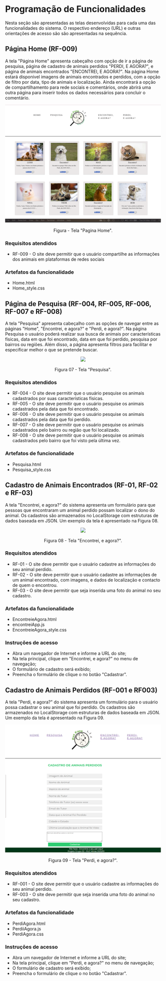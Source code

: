 # Programação de Funcionalidades

Nesta seção são apresentadas as telas desenvolvidas para cada uma das funcionalidades do sistema. O respectivo endereço (URL) e outras orientações de acesso são são apresentadas na sequência.

## Página Home (RF-009)

A tela "Página Home" apresenta cabeçalho com opção de ir a página de pesquisa, página de cadastro de animais perdidos "PERDI, E AGORA?", e página de animais encontrados "ENCONTREI, E AGORA?". 
Na página Home estará disponivel imagens de animais encontrados e perdidos, com a opção de filtro por data, tipo de animais e localização. 
Ainda encontrará a opção de compartilhamento para rede sociais e comentários, onde abrirá uma outra página para inserir todos os dados necessários para concluir o comentário.

<p align="center">
<img src="https://github.com/ICEI-PUC-Minas-PMV-ADS/pmv-ads-2022-1-e1-proj-web-t2-face-pet/blob/main/docs/Pagina%20Home.png")
 </p>

<p align="center"> Figura - Tela "Pagina Home". </p>  

### Requisitos atendidos
-	RF-009  - O site deve permitir que o usuário compartilhe as informações dos animais em plataformas de redes sociais

### Artefatos da funcionalidade
-	Home.html
-	Home_style.css


## Página de Pesquisa (RF-004, RF-005, RF-006, RF-007 e RF-008)

A tela "Pesquisa" apresenta cabeçalho com as opções de navegar entre as páginas "Home", "Encontrei, e agora?" e "Perdi, e agora?". Na página Pesquisa o usuário poderá
realizar sua busca de animais por características físicas, data em que foi encontrado, data em que foi perdido, pesquisa por bairros ou regiões. Além disso, a página apresenta filtros para facilitar e especificar melhor o que se pretende buscar.


<p align="center">
<img src="https://github.com/ICEI-PUC-Minas-PMV-ADS/pmv-ads-2022-1-e1-proj-web-t2-face-pet/blob/9fb65706c4e42529c9d3cde89b50e1e1f7ae7d61/docs/img/Captura%20de%20ecr%C3%A3%202022-06-03%20231032.png"
     </p>
 
 <p align="center"> Figura 07 - Tela "Pesquisa". </p>  
 
 ### Requisitos atendidos
 - RF-004 - O site deve permitir que o usuário pesquise os animais cadastrados por suas características físicas.
 - RF-005 - O site deve permitir que o usuário pesquise os animais cadastrados pela data que foi encontrado.
 - RF-006 - O site deve permitir que o usuário pesquise os animais cadastrados pela data que foi perdido.
 - RF-007 - O site deve permitir que o usuário pesquise os animais cadastrados pelo bairro ou região que foi localizado.
 - RF-008 - O site deve permitir que o usuário pesquise os animais cadastrados pelo bairro que foi visto pela última vez.

### Artefatos de funcionalidade
- Pesquisa.html
- Pesquisa_style.css

## Cadastro de Animais Encontrados (RF-01, RF-02 e RF-03)

A tela "Encontrei, e agora?" do sistema apresenta um formulário para que pessoas que encontraram um animal perdido possam localizar o dono do animal. Os cadastros são armazenados no LocalStorage com estruturas de dados baseada em JSON. Um exemplo da tela é apresentado na Figura 08. 

<p align="center">
<img src="https://user-images.githubusercontent.com/100412134/172958365-85883fa1-a7be-46c7-aedd-2f5c572d6f71.png")
 </p>

<p align="center"> Figura 08 - Tela "Encontrei, e agora?". </p>  
  
### Requisitos atendidos
-	RF-01 - O site deve permitir que o usuário cadastre as informações do seu animal perdido.
-	RF-02 - O site deve permitir que o usuário cadastre as informações de um animal encontrado, com imagens, e dados de localização e contacto de quem o encontrou.
-	RF-03 - O site deve permitir que seja inserida uma foto do animal no seu cadastro.

### Artefatos da funcionalidade
-	EncontreieAgora.html
-	encontreiApp.js
-	EncontreieAgora_style.css

### Instruções de acesso
-	Abra um navegador de Internet e informe a URL do site;
-	Na tela principal, clique em "Encontrei, e agora?" no menu de navegação;
- O formulário de cadastro será exibido;
- Preencha o formulário de clique o no botão "Cadastrar".

## Cadastro de Animais Perdidos (RF-001 e RF003)

A tela "Perdi, e agora?" do sistema apresenta um formulário para o usuário possa cadastrar o seu animal que foi perdido. Os cadastros são armazenados no LocalStorage com estruturas de dados baseada em JSON. Um exemplo da tela é apresentado na Figura 09. 

<p align="center">
<img src=https://github.com/ICEI-PUC-Minas-PMV-ADS/pmv-ads-2022-1-e1-proj-web-t2-face-pet/blob/main/docs/img/perdi_agora.png")
 </p>

<p align="center"> Figura 09 - Tela "Perdi, e agora?". </p>  
  
### Requisitos atendidos
-	RF-001 - O site deve permitir que o usuário cadastre as informações do seu animal perdido.
-	RF-003 - O site deve permitir que seja inserida uma foto do animal no seu cadastro.

### Artefatos da funcionalidade
-	PerdiAgora.html
-	PerdiiAgora.js
-	PerdiAgora.css

### Instruções de acesso
-	Abra um navegador de Internet e informe a URL do site;
-	Na tela principal, clique em "Perdi, e agora?" no menu de navegação;
- O formulário de cadastro será exibido;
- Preencha o formulário de clique o no botão "Cadastrar".
